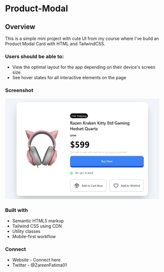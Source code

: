 # Product-Modal

## Overview
This is a simple mini project with cute UI from my course where I've build an Product Modal Card with HTML and TailwindCSS.

### Users should be able to:

- View the optimal layout for the app depending on their device's screen size
- See hover states for all interactive elements on the page

### Screenshot
![](./screenshot.jpeg)

### Built with
- Semantic HTML5 markup
- Tailwind CSS using CDN
- Utility classes
- Mobile-first workflow

### Connect
- Website - Connect here
- Twitter - @ZareenFatima01
